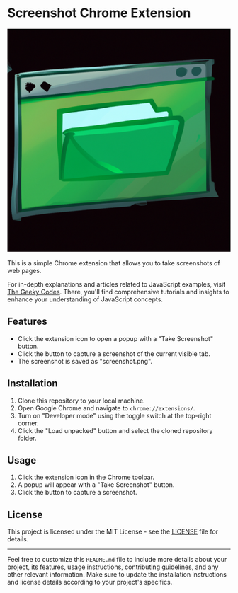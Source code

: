 # Screenshot Chrome Extension

![Extension Icon](icon.png)

This is a simple Chrome extension that allows you to take screenshots of web pages.

For in-depth explanations and articles related to JavaScript examples, visit [The Geeky Codes](https://thegeekycodes.com/). There, you'll find comprehensive tutorials and insights to enhance your understanding of JavaScript concepts.

## Features

-   Click the extension icon to open a popup with a "Take Screenshot" button.
-   Click the button to capture a screenshot of the current visible tab.
-   The screenshot is saved as "screenshot.png".

## Installation

1. Clone this repository to your local machine.
2. Open Google Chrome and navigate to `chrome://extensions/`.
3. Turn on "Developer mode" using the toggle switch at the top-right corner.
4. Click the "Load unpacked" button and select the cloned repository folder.

## Usage

1. Click the extension icon in the Chrome toolbar.
2. A popup will appear with a "Take Screenshot" button.
3. Click the button to capture a screenshot.

## License

This project is licensed under the MIT License - see the [LICENSE](LICENSE) file for details.

---

Feel free to customize this `README.md` file to include more details about your project, its features, usage instructions, contributing guidelines, and any other relevant information. Make sure to update the installation instructions and license details according to your project's specifics.
